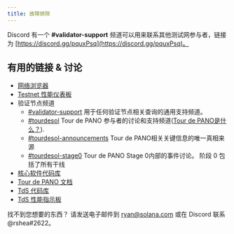 ```yaml
---
title: 故障排除
---
```


Discord 有一个 **\#validator-support** 频道可以用来联系其他测试网参与者，链接为 [https://discord.gg/pquxPsq](https://discord.gg/pquxPsq)。

## 有用的链接 & 讨论

- [网络浏览器](http://explorer.solana.com/)
- [Testnet 性能仪表板](https://metrics.safecoin.org:3000/d/monitor-edge/cluster-telemetry-edge?refresh=60s&orgId=2)
- 验证节点频道
  - [\#validator-support](https://discord.gg/rZsenD) 用于任何验证节点相关查询的通用支持频道。
  - [\#tourdesol](https://discord.gg/BdujK2) Tour de PANO 参与者的讨论和支持频道([Tour de PANO是什么？](https://solana.com/tds/)).
  - [\#tourdesol-announcements](https://discord.gg/Q5TxEC) Tour de PANO相关关键信息的唯一真相来源
  - [\#tourdesol-stage0](https://discord.gg/Xf8tES) Tour de PANO Stage 0内部的事件讨论。 阶段 0 包括了所有干线
- [核心软件代码库](https://github.com/panoptisdev/panoptis)
- [Tour de PANO 文档](https://docs.solana.com/tour-de-sol)
- [TdS 代码库](https://github.com/solana-labs/tour-de-sol)
- [TdS 性能指示板](https://metrics.safecoin.org:3000/d/monitor-edge/cluster-telemetry-edge?refresh=1m&from=now-15m&to=now&var-testnet=tds)

找不到您想要的东西？ 请发送电子邮件到 ryan@solana.com 或在 Discord 联系 @rshea\#2622。
